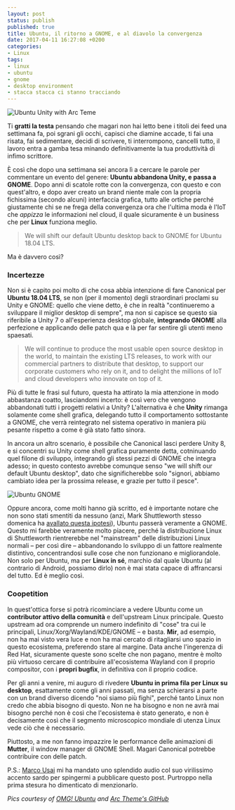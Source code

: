 ```yaml
---
layout: post
status: publish
published: true
title: Ubuntu, il ritorno a GNOME, e al diavolo la convergenza
date: 2017-04-11 16:27:08 +0200
categories:
- Linux
tags:
- linux
- ubuntu
- gnome
- desktop environment
- stacca stacca ci stanno tracciando
---
```


![Ubuntu Unity with Arc Teme](https://camo.githubusercontent.com/b07bd2390cdd348e6404e46a97e3f35d2be5c25e/687474703a2f2f692e696d6775722e636f6d2f7444314f4251332e706e67)

Ti **gratti la testa** pensando che magari non hai letto bene i titoli dei feed una settimana fa, poi sgrani gli occhi, capisci che diamine accade, ti fai una risata, fai sedimentare, decidi di scrivere, ti interrompono, cancelli tutto, il lavoro entra a gamba tesa minando definitivamente la tua produttività di infimo scrittore.

È così che dopo una settimana sei ancora lì a cercare le parole per commentare un evento del genere: **Ubuntu abbandona Unity, e passa a GNOME**. Dopo anni di scatole rotte con la convergenza, con questo e con quest'altro, e dopo aver creato un brand niente male con la propria fichissima (secondo alcuni) interfaccia grafica, tutto alle ortiche perché giustamente chi se ne frega della convergenza ora che l'ultima moda è l'IoT che _appizza_ le informazioni nel cloud, il quale sicuramente è un business che per **Linux** funziona meglio.

> We will shift our default Ubuntu desktop back to GNOME for Ubuntu 18.04 LTS.

Ma è davvero così?

### Incertezze
Non si è capito poi molto di che cosa abbia intenzione di fare Canonical per **Ubuntu 18.04 LTS**, se non (per il momento) degli straordinari proclami su Unity e GNOME: quello che viene detto, è che in realtà "continueremo a sviluppare il miglior desktop di sempre", ma non si capisce se questo sia riferibile a Unity 7 o all'esperienza desktop globale, **integrando GNOME** alla perfezione e applicando delle patch qua e là per far sentire gli utenti meno spaesati.

> We will continue to produce the most usable open source desktop in the world, to maintain the existing LTS releases, to work with our commercial partners to distribute that desktop, to support our corporate customers who rely on it, and to delight the millions of IoT and cloud developers who innovate on top of it.

Più di tutte le frasi sul futuro, questa ha attirato la mia attenzione in modo abbastanza coatto, lasciandomi incerto: è così vero che vengono abbandonati tutti i progetti relativi a Unity? L'alternativa è che **Unity** rimanga solamente come shell grafica, delegando tutto il comportamento sottostante a GNOME, che verrà reintegrato nel sistema operativo in maniera più pesante rispetto a come è già stato fatto sinora.

In ancora un altro scenario, è possibile che Canonical lasci perdere Unity 8, e si concentri su Unity come shell grafica puramente detta, cotninuando quel filone di sviluppo, integrando gli stessi pezzi di GNOME che integra adesso; in questo contesto avrebbe comunque senso "we will shift our default Ubuntu desktop", dato che significherebbe solo "signori, abbiamo cambiato idea per la prossima release, e grazie per tutto il pesce".

![Ubuntu GNOME](http://www.omgubuntu.co.uk/wp-content/uploads/2016/04/ubuntu-gnome-default-apps.jpg)

Oppure ancora, come molti hanno già scritto, ed è importante notare che non sono stati smentiti da nessuno (anzi, Mark Shuttleworth stesso domenica ha [avallato questa ipotesi](http://www.omgubuntu.co.uk/2017/04/whats-next-ubuntu-desktop-mark-shuttleworth)), Ubuntu passerà veramente a GNOME. Questo mi farebbe veramente molto piacere, perché la distribuzione Linux di Shuttleworth rientrerebbe nel "mainstream" delle distribuzioni Linux normali – per così dire – abbandonando lo sviluppo di un fattore realmente distintivo, concentrandosi sulle cose che non funzionano e migliorandole. Non solo per Ubuntu, ma per **Linux in sé**, marchio dal quale Ubuntu (al contrario di Android, possiamo dirlo) non è mai stata capace di affrancarsi del tutto. Ed è meglio così.

### Coopetition
In quest'ottica forse si potrà ricominciare a vedere Ubuntu come un **contributor attivo della comunità** e dell'upstream Linux principale. Questo upstream ad ora comprende un numero indefinito di "cose" tra cui le principali, Linux/Xorg/Wayland/KDE/GNOME – e basta. **Mir**, ad esempio, non ha mai visto vera luce e non ha mai cercato di ritagliarsi uno spazio in questo ecosistema, preferendo stare al margine. Data anche l'ingerenza di Red Hat, sicuramente queste sono scelte che non pagano, mentre è molto più virtuoso cercare di contribuire all'ecosistema Wayland con il proprio compositor, con i **propri bugfix**, in definitiva con il proprio codice.

Per gli anni a venire, mi auguro di rivedere **Ubuntu in prima fila per Linux su desktop**, esattamente come gli anni passati, ma senza schierarsi a parte con un brand diverso dicendo "noi siamo più fighi", perché tanto Linux non credo che abbia bisogno di questo. Non ne ha bisogno e non ne avrà mai bisogno perché non è così che l'ecosistema è stato generato, e non è decisamente così che il segmento microscopico mondiale di utenza Linux vede ciò che è necessario.

Piuttosto, a me non fanno impazzire le performance delle animazioni di **Mutter**, il window manager di GNOME Shell. Magari Canonical potrebbe contribuire con delle patch.

P.S.: [Marco Usai](http://www.marcogusionsusai.com/) mi ha mandato uno splendido audio col suo virilissimo accento sardo per spingermi a pubblicare questo post. Purtroppo nella prima stesura ho dimenticato di menzionarlo.

_Pics courtesy of [OMG! Ubuntu](http://www.omgubuntu.co.uk/) and [Arc Theme's GitHub](https://github.com/horst3180/Arc-theme/)_
